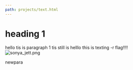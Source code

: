 ```yaml
---
path: projects/text.html
---
```


# heading 1
hello tis is paragraph 1
tis still is
helllo this is texting -r flag!!!!
![sonya_jett.png](sonya_jett.png)

<div class="textWrap">
newpara
</div>
